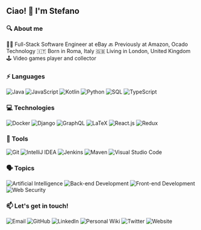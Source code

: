 ## Ciao! 👋 I'm Stefano

### 🔍 About me

👨‍💻 Full-Stack Software Engineer at eBay
🔙 Previously at Amazon, Ocado Technology
🇮🇹 Born in Roma, Italy
🇬🇧 Living in London, United Kingdom
🕹️ Video games player and collector

### ⚡ Languages

![Java](https://img.shields.io/badge/-Java-000?logo=Java)
![JavaScript](https://img.shields.io/badge/-JavaScript-000?logo=JavaScript)
![Kotlin](https://img.shields.io/badge/-Kotlin-000?logo=Kotlin)
![Python](https://img.shields.io/badge/-Python-000?logo=Python)
![SQL](https://img.shields.io/badge/-SQL-000?logo=PostgreSQL)
![TypeScript](https://img.shields.io/badge/-TypeScript-000?logo=TypeScript)

### 💻 Technologies

![Docker](https://img.shields.io/badge/-Docker-000?logo=Docker)
![Django](https://img.shields.io/badge/-Django-000?logo=Django)
![GraphQL](https://img.shields.io/badge/-GraphQL-000?logo=GraphQL)
![LaTeX](https://img.shields.io/badge/-LaTeX-000?logo=LaTeX)
![React.js](https://img.shields.io/badge/-React-000?logo=React)
![Redux](https://img.shields.io/badge/-Redux-000?logo=Redux)

### 🧰 Tools

![Git](https://img.shields.io/badge/-Git-000?logo=Git)
![IntelliJ IDEA](https://img.shields.io/badge/-IntelliJ%20IDEA-000?logo=IntelliJ%20IDEA)
![Jenkins](https://img.shields.io/badge/-Jenkins-000?logo=Jenkins)
![Maven](https://img.shields.io/badge/-Maven-000?logo=Apache%20Maven)
![Visual Studio Code](https://img.shields.io/badge/-Visual%20Studio%20Code-000?logo=Visual%20Studio%20Code)

### 🗣️ Topics

![Artificial Intelligence](https://img.shields.io/badge/-Artificial%20Intelligence-000)
![Back-end Development](https://img.shields.io/badge/-Back%20end%20Development-000)
![Front-end Development](https://img.shields.io/badge/-Front%20end%20Development-000)
![Web Security](https://img.shields.io/badge/-Web%20Security-000)

### 📫 Let's get in touch!

![Email](https://img.shields.io/badge/-Email-000?logo=Gmail&link=mailto:stefano.cianciulli@gmail.com)
![GitHub](https://img.shields.io/badge/-GitHub-000?logo=GitHub&link=https://github.com/CianciuStyles)
![LinkedIn](https://img.shields.io/badge/-LinkedIn-000?logo=LinkedIn&link=https://www.linkedin.com/in/stefanocianciulli/)
![Personal Wiki](https://img.shields.io/badge/-Personal%20Wiki-000?logo=Wikipedia&link=https://cianciustyles.gitbook.io/everything-i-know/)
![Twitter](https://img.shields.io/badge/-Twitter-000?logo=Twitter&link=https://twitter.com/CianciuStyles)
![Website](https://img.shields.io/badge/-Website-000?logo=Firefox%20Browser&link=https://cianciustyles.github.io)
